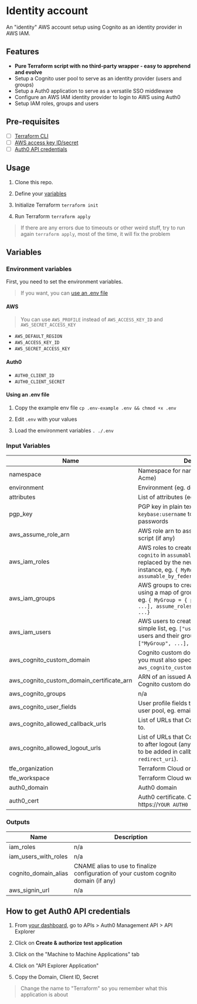 # Identity account

An "identity" AWS account setup using Cognito as an identity provider in AWS IAM.

## Features

- **Pure Terraform script with no third-party wrapper - easy to apprehend and evolve**
- Setup a Cognito user pool to serve as an identity provider (users and groups)
- Setup a Auth0 application to serve as a versatile SSO middleware
- Configure an AWS IAM identity provider to login to AWS using Auth0
- Setup IAM roles, groups and users

## Pre-requisites

- [ ] [Terraform CLI](https://learn.hashicorp.com/terraform/getting-started/install.html)
- [ ] [AWS access key ID/secret](https://console.aws.amazon.com/iam/home#/security_credentials)
- [ ] [Auth0 API credentials](#how-to-get-auth0-api-credentials)

## Usage

1. Clone this repo.

2. Define your [variables](#variables)

3. Initialize Terraform `terraform init`

4. Run Terraform `terraform apply`

> If there are any errors due to timeouts or other weird stuff, try to run again `terraform apply`, most of the time, it will fix the problem

## Variables

<!-- auto-terraform-environment-variables -->

### Environment variables

First, you need to set the environment variables.

> If you want, you can [use an .env file](#using-an-env-file)

#### AWS

> You can use `AWS_PROFILE` instead of `AWS_ACCESS_KEY_ID` and `AWS_SECRET_ACCESS_KEY`

- `AWS_DEFAULT_REGION`
- `AWS_ACCESS_KEY_ID`
- `AWS_SECRET_ACCESS_KEY`

#### Auth0

- `AUTH0_CLIENT_ID`
- `AUTH0_CLIENT_SECRET`

#### Using an .env file

1. Copy the example env file `cp .env-example .env && chmod +x .env`

2. Edit `.env` with your values

3. Load the environment variables `. ./.env`

<!-- auto-terraform-environment-variables -->

<!-- auto-terraform-variables -->

### Input Variables

| Name                                      | Description                                                                                                                                                                                             | Type                     | Default | Required |
| ----------------------------------------- | ------------------------------------------------------------------------------------------------------------------------------------------------------------------------------------------------------- | ------------------------ | ------- | :------: |
| namespace                                 | Namespace for naming resources (eg. `ac` for Acme)                                                                                                                                                      | `string`                 | n/a     |   yes    |
| environment                               | Environment (eg. dev, prod, staging)                                                                                                                                                                    | `string`                 | n/a     |   yes    |
| attributes                                | List of attributes (eg. internal, public)                                                                                                                                                               | `list(string)`           | `null`  |    no    |
| pgp_key                                   | PGP key in plain text or using the format `keybase:username` to encrypt user keys and passwords                                                                                                         | `string`                 | `null`  |    no    |
| aws_assume_role_arn                       | AWS role arn to assume when running this script (if any)                                                                                                                                                | `string`                 | `null`  |    no    |
| aws_iam_roles                             | AWS roles to create. If you set the value `cognito` in `assumable_by_federated`, it will be replaced by the newly created Cognito instance, eg. `{ MyRole = { assumable_by_federated = ["cognito"] } }` | `map(map(list(string)))` | `{}`    |    no    |
| aws_iam_groups                            | AWS groups to create. It should be specified using a map of groups and their attributes, eg. `{ MyGroup = { policies = ["arn:xxx", ...], assume_roles = ["arn:xxx", ...] }, ...}`                       | `map(map(list(string)))` | `{}`    |    no    |
| aws_iam_users                             | AWS users to create. You can specify a simple list, eg. `["user-1", ...]` or a map of users and their groups, eg. `{ user-1 = ["MyGroup", ...], ...}`.                                                  | `any`                    | `{}`    |    no    |
| aws_cognito_custom_domain                 | Cognito custom domain name. To use this, you must also specify `aws_cognito_custom_domain_certificate_arn`.                                                                                             | `string`                 | `null`  |    no    |
| aws_cognito_custom_domain_certificate_arn | ARN of an issued ACM certificate for the Cognito custom domain name.                                                                                                                                    | `string`                 | `null`  |    no    |
| aws_cognito_groups                        | n/a                                                                                                                                                                                                     | `map(map(string))`       | `{}`    |    no    |
| aws_cognito_user_fields                   | User profile fields to add to your Cognito user pool, eg. email, birthdate, twitter                                                                                                                     | `map`                    | `{}`    |    no    |
| aws_cognito_allowed_callback_urls         | List of URLs that Cognito clients can redirect to.                                                                                                                                                      | `list(string)`           | `[]`    |    no    |
| aws_cognito_allowed_logout_urls           | List of URLs that Cognito clients can redirect to after logout (any url added here also need to be added in callback if making use of `redirect_uri`).                                                  | `list(string)`           | `[]`    |    no    |
| tfe_organization                          | Terraform Cloud organization name                                                                                                                                                                       | `string`                 | `null`  |    no    |
| tfe_workspace                             | Terraform Cloud workspace name                                                                                                                                                                          | `string`                 | `null`  |    no    |
| auth0_domain                              | Auth0 domain                                                                                                                                                                                            | `string`                 | n/a     |   yes    |
| auth0_cert                                | Auth0 certificate. Can be found at https://`YOUR AUTH0 DOMAIN`/pem                                                                                                                                      | `string`                 | n/a     |   yes    |

### Outputs

| Name                 | Description                                                                         |
| -------------------- | ----------------------------------------------------------------------------------- |
| iam_roles            | n/a                                                                                 |
| iam_users_with_roles | n/a                                                                                 |
| cognito_domain_alias | CNAME alias to use to finalize configuration of your custom cognito domain (if any) |
| aws_signin_url       | n/a                                                                                 |

<!-- auto-terraform-variables -->

## How to get Auth0 API credentials

1. From [your dashboard](https://manage.auth0.com/dashboard), go to APIs > Auth0 Management API > API Explorer

2. Click on **Create & authorize test application**

3. Click on the "Machine to Machine Applications" tab

4. Click on "API Explorer Application"

5. Copy the Domain, Client ID, Secret

> Change the name to "Terraform" so you remember what this application is about

<!-- auto-about-olivr -->

<!-- auto-about-olivr -->
